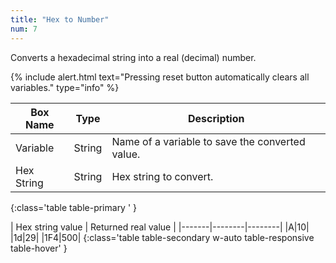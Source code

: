 ```yaml
---
title: "Hex to Number"
num: 7
---
```


Converts a hexadecimal string into a real (decimal) number. 

{% include alert.html text="Pressing reset button automatically clears all variables." type="info" %}  

| Box Name | Type | Description | 
|-------|--------|--------|
| Variable | String | Name of a variable to save the converted value. |
| Hex String | String | Hex string to convert. |
{:class='table table-primary ' }

| Hex string value | Returned real value | 
|-------|--------|--------|
|A|10|
|1d|29|
|1F4|500|
{:class='table table-secondary w-auto table-responsive table-hover' }











